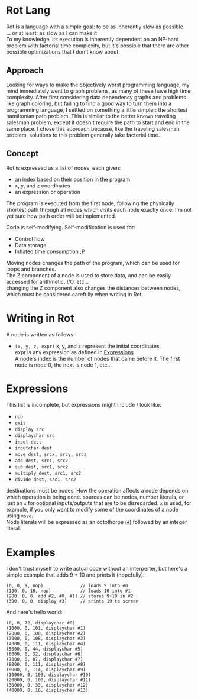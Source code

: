# Rot Lang
Rot is a language with a simple goal: to be as inherently slow as possible.\
... or at least, as slow as I can make it\
To my knowledge, its execution is inherently dependent on an NP-hard problem with factorial time complexity, but it's possible that there are other possible optimizations that I don't know about. 

## Approach
Looking for ways to make the objectively worst programming language, my mind immediately went to graph problems, as many of these have high time complexity. After first considering data dependency graphs and problems like graph coloring, but failing to find a good way to turn them into a programming language, I settled on something a little simpler: the shortest hamiltonian path problem. This is similar to the better known traveling salesman problem, except it doesn't require the path to start and end in the same place. I chose this approach because, like the traveling salesman problem, solutions to this problem generally take factorial time.

## Concept
Rot is expressed as a list of nodes, each given:
* an index based on their position in the program
* x, y, and z coordinates
* an expression or operation

The program is executed from the first node, following the physically shortest path through all nodes which visits each node exactly once. I'm not yet sure how path order will be implemented.

Code is self-modifying. Self-modification is used for:
* Control flow
* Data storage
* Inflated time consumption ;P

Moving nodes changes the path of the program, which can be used for loops and branches.\
The Z component of a node is used to store data, and can be easily accessed for arithmetic, I/O, etc...\
changing the Z component also changes the distances between nodes, which must be considered carefully when writing in Rot.

# Writing in Rot
A node is written as follows:
- `(x, y, z, expr)`
x, y, and z represent the initial coordinates\
expr is any expression as defined in [Expressions](#Expressions)\
A node's index is the number of nodes that came before it. The first node is node 0, the next is node 1, etc...

# Expressions
This list is incomplete, but expressions might include / look like:
- `nop`
- `exit`
- `display src`
- `displaychar src`
- `input dest`
- `inputchar dest`
- `move dest, srcx, srcy, srcz`
- `add dest, src1, src2`
- `sub dest, src1, src2`
- `multiply dest, src1, src2`
- `divide dest, src1, src2`

destinations must be nodes. How the operation affects a node depends on which operation is being done.
sources can be nodes, number literals, or just an `x` for optional inputs/outputs that are to be disregarded. `x` is used, for example, if you only want to modify some of the coordinates of a node using `move`.\
Node literals will be expressed as an octothorpe (`#`) followed by an integer literal.

# Examples
I don't trust myself to write actual code without an interperter, but here's a simple example that adds 9 + 10 and prints it (hopefully):
```
(0, 0, 9, nop)              // loads 9 into #0
(100, 0, 10, nop)           // loads 10 into #1
(200, 0, 0, add #2, #0, #1) // stores 9+10 in #2
(300, 0, 0, display #3)     // prints 19 to screen
```

And here's hello world:
```
(0, 0, 72, displaychar #0)
(1000, 0, 101, displaychar #1)
(2000, 0, 108, displaychar #2)
(3000, 0, 108, displaychar #3)
(4000, 0, 111, displaychar #4)
(5000, 0, 44, displaychar #5)
(6000, 0, 32, displaychar #6)
(7000, 0, 87, displaychar #7)
(8000, 0, 111, displaychar #8)
(9000, 0, 114, displaychar #9)
(10000, 0, 108, displaychar #10)
(20000, 0, 100, displaychar #11)
(30000, 0, 33, displaychar #12)
(40000, 0, 10, displaychar #13)
```
